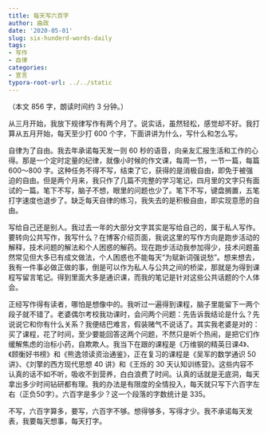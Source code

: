 ```yaml
---
title: 每天写六百字
author: 曲政
date: '2020-05-01'
slug: six-hunderd-words-daily
tags:
- 写作
- 自律
categories:
- 宣言
typora-root-url: ../../static
---
```


（本文 856 字，朗读时间约 3 分钟。）

从三月开始，我放下规律写作有两个月了。说实话，虽然轻松，感觉却不好。我打算从五月开始，每天至少打 600 个字，下面讲讲为什么，写什么和怎么写。

自律为了自由。我去年承诺每天发一则 60 秒的语音，向亲友汇报生活和工作的心得。那是一个定时定量的纪律，就像小时候的作文课，每周一节，一节一篇，每篇 600～800 字。这种任务不得不写，结束了它，获得的是消极自由，即免于被强迫的自由。但是两个月来，我只作了几篇不完整的学习笔记，四月里的文字只有面试的一篇。笔下不写，脑子不想，眼里的问题也少了。笔下不写，键盘搁置，五笔打字速度也退步了。缺乏每天自律的练习，我失去的是积极自由，即实现意愿的自由。

写给自己还是别人。我过去一年的大部分文字其实是写给自己的，属于私人写作。要转向公共写作，我写什么？在博客介绍页面，我说这里的写作方向是跑步活动的解释，技术问题的解法和个人困惑的解药。现在跑步活动我参加得少，技术问题虽然常见但大多已有成文做法，个人困惑也不能每天“为赋新词强说愁”。想来想去，我有一件事必做正做的事，倒是可以作为私人与公共之间的桥梁，那就是为得到课程写留言笔记。得到里面大多是通识课，而我的笔记是针对这些公共话题的个人体会。

正经写作得有读者，哪怕是想像中的。我听过一遍得到课程，脑子里能留下一两个段子就不错了。老婆偶尔考校我功课时，会问两个问题：先告诉我结论是什么？先说说它和你有什么关系？我便结巴难言，假装赌气不说话了。其实我老婆是对的：买了课程，花了时间，至少要能回答这两个问题，不然只是听个热闹，是把它们作缓解焦虑的治标小药，自欺欺人。我当下在跟的课程是《万维钢的精英日课4》、《顾衡好书榜》和《熊逸领读资治通鉴》，正在复习的课程是《吴军的数学通识 50 讲》、《刘擎的西方现代思想 40 讲》和《王烁的 30 天认知训练营》。这些内容不认真的话不如不听，吸收不到营养，白白浪费了时间。认真的话就是无底洞，每天拿出多少时间钻研都有理。我的办法是有限度的全情投入，每天就只写下六百字左右（正负50字）。六百字是多少？这一个段落的字数统计是 335。

不写，六百字算多，要写，六百字不够。想得够多，写得才少。我不承诺每天发表，我要每天想事，每天打字。